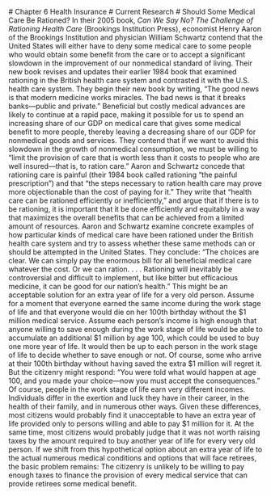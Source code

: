 \# Chapter 6 Health Insurance # Current Research # Should Some Medical Care Be Rationed? In their 2005 book, *Can We Say No? The Challenge of Rationing Health Care* (Brookings Institution Press), economist Henry Aaron of the Brookings Institution and physician William Schwartz contend that the United States will either have to deny some medical care to some people who would obtain some benefit from the care or to accept a significant slowdown in the improvement of our nonmedical standard of living. Their new book revises and updates their earlier 1984 book that examined rationing in the British health care system and contrasted it with the U.S. health care system. They begin their new book by writing, “The good news is that modern medicine works miracles. The bad news is that it breaks banks—public and private.” Beneficial but costly medical advances are likely to continue at a rapid pace, making it possible for us to spend an increasing share of our GDP on medical care that gives some medical benefit to more people, thereby leaving a decreasing share of our GDP for nonmedical goods and services. They contend that if we want to avoid this slowdown in the growth of nonmedical consumption, we must be willing to “limit the provision of care that is worth less than it costs to people who are well insured—that is, to ration care.” Aaron and Schwartz concede that rationing care is painful (their 1984 book called rationing “the painful prescription”) and that “the steps necessary to ration health care may prove more objectionable than the cost of paying for it.” They write that “health care can be rationed efficiently or inefficiently,” and argue that if there is to be rationing, it is important that it be done efficiently and equitably in a way that maximizes the overall benefits that can be achieved from a limited amount of resources. Aaron and Schwartz examine concrete examples of how particular kinds of medical care have been rationed under the British health care system and try to assess whether these same methods can or should be attempted in the United States. They conclude: “The choices are clear. We can simply pay the enormous bill for all beneficial medical care whatever the cost. Or we can ration. . . . Rationing will inevitably be controversial and difficult to implement, but like bitter but efficacious medicine, it can be good for our nation’s health.” This might be an acceptable solution for an extra year of life for a very old person. Assume for a moment that everyone earned the same income during the work stage of life and that everyone would die on her 100th birthday without the $1 million medical service. Assume each person’s income is high enough that anyone willing to save enough during the work stage of life would be able to accumulate an additional $1 million by age 100, which could be used to buy one more year of life. It would then be up to each person in the work stage of life to decide whether to save enough or not. Of course, some who arrive at their 100th birthday without having saved the extra $1 million will regret it. But the citizenry might respond: “You were told what would happen at age 100, and you made your choice—now you must accept the consequences.” Of course, people in the work stage of life earn very different incomes. Individuals differ in the exertion and luck they have in their career, in the health of their family, and in numerous other ways. Given these differences, most citizens would probably find it unacceptable to have an extra year of life provided only to persons willing and able to pay $1 million for it. At the same time, most citizens would probably judge that it was not worth raising taxes by the amount required to buy another year of life for every very old person. If we shift from this hypothetical option about an extra year of life to the actual numerous medical conditions and options that will face retirees, the basic problem remains: The citizenry is unlikely to be willing to pay enough taxes to finance the provision of every medical service that can provide retirees some medical benefit.